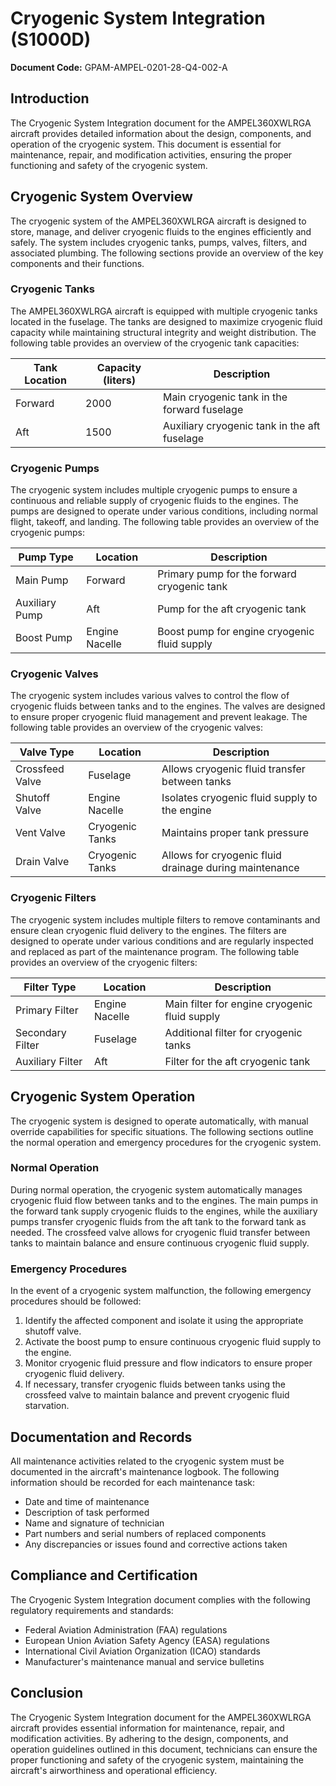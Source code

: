 # Cryogenic System Integration (S1000D)

**Document Code:** GPAM-AMPEL-0201-28-Q4-002-A

## Introduction

The Cryogenic System Integration document for the AMPEL360XWLRGA aircraft provides detailed information about the design, components, and operation of the cryogenic system. This document is essential for maintenance, repair, and modification activities, ensuring the proper functioning and safety of the cryogenic system.

## Cryogenic System Overview

The cryogenic system of the AMPEL360XWLRGA aircraft is designed to store, manage, and deliver cryogenic fluids to the engines efficiently and safely. The system includes cryogenic tanks, pumps, valves, filters, and associated plumbing. The following sections provide an overview of the key components and their functions.

### Cryogenic Tanks

The AMPEL360XWLRGA aircraft is equipped with multiple cryogenic tanks located in the fuselage. The tanks are designed to maximize cryogenic fluid capacity while maintaining structural integrity and weight distribution. The following table provides an overview of the cryogenic tank capacities:

| Tank Location | Capacity (liters) | Description                           |
|---------------|-------------------|---------------------------------------|
| Forward       | 2000              | Main cryogenic tank in the forward fuselage |
| Aft           | 1500              | Auxiliary cryogenic tank in the aft fuselage |

### Cryogenic Pumps

The cryogenic system includes multiple cryogenic pumps to ensure a continuous and reliable supply of cryogenic fluids to the engines. The pumps are designed to operate under various conditions, including normal flight, takeoff, and landing. The following table provides an overview of the cryogenic pumps:

| Pump Type     | Location          | Description                           |
|---------------|-------------------|---------------------------------------|
| Main Pump     | Forward           | Primary pump for the forward cryogenic tank |
| Auxiliary Pump| Aft               | Pump for the aft cryogenic tank       |
| Boost Pump    | Engine Nacelle    | Boost pump for engine cryogenic fluid supply |

### Cryogenic Valves

The cryogenic system includes various valves to control the flow of cryogenic fluids between tanks and to the engines. The valves are designed to ensure proper cryogenic fluid management and prevent leakage. The following table provides an overview of the cryogenic valves:

| Valve Type    | Location          | Description                           |
|---------------|-------------------|---------------------------------------|
| Crossfeed Valve | Fuselage        | Allows cryogenic fluid transfer between tanks |
| Shutoff Valve | Engine Nacelle    | Isolates cryogenic fluid supply to the engine |
| Vent Valve    | Cryogenic Tanks   | Maintains proper tank pressure        |
| Drain Valve   | Cryogenic Tanks   | Allows for cryogenic fluid drainage during maintenance |

### Cryogenic Filters

The cryogenic system includes multiple filters to remove contaminants and ensure clean cryogenic fluid delivery to the engines. The filters are designed to operate under various conditions and are regularly inspected and replaced as part of the maintenance program. The following table provides an overview of the cryogenic filters:

| Filter Type   | Location          | Description                           |
|---------------|-------------------|---------------------------------------|
| Primary Filter| Engine Nacelle    | Main filter for engine cryogenic fluid supply |
| Secondary Filter | Fuselage       | Additional filter for cryogenic tanks |
| Auxiliary Filter | Aft            | Filter for the aft cryogenic tank     |

## Cryogenic System Operation

The cryogenic system is designed to operate automatically, with manual override capabilities for specific situations. The following sections outline the normal operation and emergency procedures for the cryogenic system.

### Normal Operation

During normal operation, the cryogenic system automatically manages cryogenic fluid flow between tanks and to the engines. The main pumps in the forward tank supply cryogenic fluids to the engines, while the auxiliary pumps transfer cryogenic fluids from the aft tank to the forward tank as needed. The crossfeed valve allows for cryogenic fluid transfer between tanks to maintain balance and ensure continuous cryogenic fluid supply.

### Emergency Procedures

In the event of a cryogenic system malfunction, the following emergency procedures should be followed:

1. Identify the affected component and isolate it using the appropriate shutoff valve.
2. Activate the boost pump to ensure continuous cryogenic fluid supply to the engine.
3. Monitor cryogenic fluid pressure and flow indicators to ensure proper cryogenic fluid delivery.
4. If necessary, transfer cryogenic fluids between tanks using the crossfeed valve to maintain balance and prevent cryogenic fluid starvation.

## Documentation and Records

All maintenance activities related to the cryogenic system must be documented in the aircraft's maintenance logbook. The following information should be recorded for each maintenance task:

- Date and time of maintenance
- Description of task performed
- Name and signature of technician
- Part numbers and serial numbers of replaced components
- Any discrepancies or issues found and corrective actions taken

## Compliance and Certification

The Cryogenic System Integration document complies with the following regulatory requirements and standards:

- Federal Aviation Administration (FAA) regulations
- European Union Aviation Safety Agency (EASA) regulations
- International Civil Aviation Organization (ICAO) standards
- Manufacturer's maintenance manual and service bulletins

## Conclusion

The Cryogenic System Integration document for the AMPEL360XWLRGA aircraft provides essential information for maintenance, repair, and modification activities. By adhering to the design, components, and operation guidelines outlined in this document, technicians can ensure the proper functioning and safety of the cryogenic system, maintaining the aircraft's airworthiness and operational efficiency.
